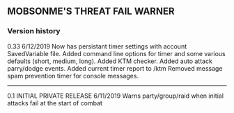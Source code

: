 
## MOBSONME'S THREAT FAIL WARNER
### Version history

0.33 6/12/2019
Now has persistant timer settings with account SavedVariable file.
Added command line options for timer and some various defaults (short, medium, long).
Added KTM checker.
Added auto attack parry/dodge events.
Added current timer report to /ktm
Removed message spam prevention timer for console messages.

----
0.1 
INITIAL PRIVATE RELEASE 6/11/2019
Warns party/group/raid when initial attacks fail at the start of combat



